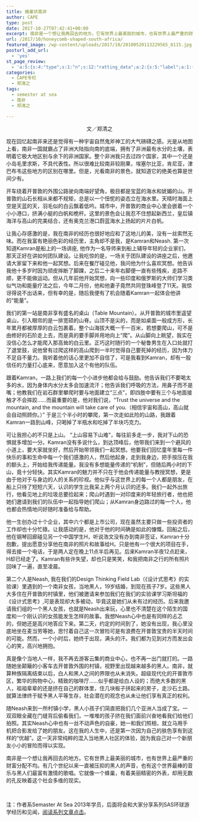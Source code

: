```yaml
---
title: 蜂巢状南非
author: CAPE
type: post
date: 2017-10-27T07:42:41+00:00
excerpt: 南非是一个想让我再回去的地方。它有世界上最美丽的城市，也有世界上最严重的财富分配不均。有几个世纪以来一直被压抑的黑人的声音，也有这个世界最棒的音乐与黑人们最富有激情的歌唱。它就像一个蜂巢，有着美丽精密的外表，却用无数的孔反映着这个社会多维的现实。
url: /2017/10/honeycomb-shaped-south-africa/
featured_image: /wp-content/uploads/2017/10/20100520113229565_8115.jpg
posturl_add_url:
  - 'yes'
st_page_review:
  - 'a:5:{s:4:"type";s:1:"n";s:12:"ratting_data";a:2:{s:5:"label";a:1:{i:0;s:0:"";}s:5:"score";a:1:{i:0;s:1:"0";}}s:7:"postion";s:2:"tl";s:5:"title";s:0:"";s:11:"score_label";s:0:"";}'
categories:
  - CAPE专栏
  - 郑清之
tags:
  - semester at sea
  - 南非
  - 郑清之

---
```

<p style="text-align: center;">
  文／郑清之
</p>

现在回忆起南非来还是觉得有一种宇宙自然鬼斧神工的大气磅礴之感。光是从地图上看，南非一国就霸占了非洲大陆指向南的底端，拥有了非洲最有水分的土壤，表明着它极大地区别与余下的非洲国家。整个非洲我只去过四个国家，其中一个还是小岛毛里求斯，不具代表性。所以很难比较南非较刚果，埃塞尔比亚，肯尼亚，津巴布韦这些地方的区别在哪里。但是，光看南非的景色，就知道它的绝美也算是世间少有。

开车绕着开普敦的外围公路驶向南端好望角，极目都是宝蓝的海水和妩媚的山。开普敦的山石长相从来都不规矩，总是以一个忸怩的姿态立在海水里。天晴时海面上空是天蓝的天，羽毛似的白云飘着低吟。城市中，开普敦的商业中心里会嵌着一个小小港口，挤满小艇的白帆和桅杆。这里的景色会让我忍不住想起新西兰，皇后镇海洋与高山的完美结合，还有奥克兰港口蔚蓝海水上扬起的片片白帆。

让我心存感激的是，我在南非的经历也很好地应和了这地儿的美，没有一丝索然无味。而在我富有艳丽色彩的经历里，主角却不是我，是Kamran和Neash. 第一次知道Kamran是船上的一场讲座, 他作为一名导师来到船上辅导年轻的企业家们，那天正好在讲如何团队建设。让我吃惊的是，一场关于团队建设的讲座之后，他邀请大家留下来和他一起冥想。后来在餐厅碰见他，我问他为什么喜欢冥想。他告诉我他十多岁时因为顽皮摔断了脚踝，之后二十来年右脚便一直有些残疾，走路不顺，更不能做运动。但从几年前他开始冥想，向一些印度和俄罗斯的大师们学习类似气功和能量疗法之后，今年二月份，他和他妻子竟然共同登珠峰登了11天。我惊讶得说不出话来，但有幸的是，随后我便有了机会随着Kamran一起体会他讲的“能量”。

我们的第一站是南非享有盛名的桌山（Table Mountain）。从开普敦的城市里遥望桌山，引入眼帘的是一排宽硕的山脊。山顶不是尖的，而是如桌面一般成方形，长年累月都被厚厚的白云包裹着。整个山海拔大概一千一百米，若想要爬山，可不是由修好的石阶走上去，而是真的要手脚并用地向上“爬”。从山脚向上眺望，我实在没信心怎么才能爬入那高耸的白云里。正巧这时随行的一个秘鲁男生在入口处就打了退堂鼓，说他曾有过爬这样的高山爬到一半时觉得自己要死掉的经历，因为体力不足自不量力。我听着他的话心里更加不自信了，可是我看到Kamran，却有一股信任的力量打心底来，愿意加入这个有他的队伍。

跟着Kamran，一路上我们的每一个小进步他都会给与鼓励。他告诉我们不要喝太多的水，因为身体内水分太多会加速流汗；他告诉我们呼吸的方法，用鼻子而不是嘴；他教我们在岩石群里攀爬时要与地面建立“三点”，即四肢中要有三个与地面接触才不会摔跤……而最重要的是，他对我们说，“Trust the universe and the mountain, and the mountain will take care of you.（相信宇宙和高山，高山就会自动照顾你。）” 于是三个半小时的攀爬，第一次走如此险的山路，我跟着Kamran一路到山峰，只喝掉了半瓶水和吃掉了半块巧克力。

可让我担心的不只是上山。 “上山容易下山难”，每往前多走一步，我对下山的恐惧就多增加一分。Kamran没有多说什么，到达顶峰后，他带我们来到一个避风的小道上，要大家就坐好，然后开始带领我们一起冥想。他要我们回忆童年里每一件快乐的事和生命中每一个我们感激的人，然后他起身，走到我身边，把手按压在我的额头上，开始给我传递能量。我没有多想能量传递的“机制”，但随后两小时的下山，竟十分轻快。其实Kamran的魅力并不只在于他会传递能量与教授冥想，更是由于他对于与身边的人的关系的珍视。他似乎与这世界上的每一个人都是朋友，在船上只待了短短六天，认识的学生比我呆上两个月认识的还多。我们一起外出旅行，他看见地上的垃圾总要捡起来；爬山时遇到一对印度来的年轻旅行者，他也把她们邀请到我们的队伍中一起指导她们爬山；从Kamran身边路过的每一个人，他也都会热情地问好随时准备给与帮助。

他一生创办过十个企业，其中六个都是上市公司，现在虽然主要只做一些投资者的工作却也十分忙碌。让我感动的是，他对于他的时间确是如此的慷慨。回船之后，他在钢琴回廊碰见另一个中国学生H，听说浩文没有办到南非签证，Kamran十分抱歉，提出愿意分享他在南非的照片和故事给H。只是他有一个很大的项目在手，得去接一个电话，于是两人定在晚上11点半后再见。后来Kamran半夜12点赶来，H却已经走了。Kamran有些许失望，却也只是笑笑，和我把南非之行的所有照片回味了一遍，直至凌晨。

第二个人是Neash, 我在我们的Design Thinking Field Lab（《设计式思考》的实验课）里遇到的一个南非女孩，当地黑人，19岁结婚，到现在孩子7岁。这些黑人大多住在开普敦的村镇里，他们被邀请来参加我们在我们的实验课学习斯坦福的《设计式思考》,可是表现却大多被动，毕竟这是她们从未有过的经历。后来我邀请我们组的一个黑人女孩，也就是Neash出来玩，心里也不清楚在这个陌生的国度和一个刚认识的女孩能发生怎样的故事。我想Neash心中也是有同样的忐忑的，但她还是高兴地答应下来。第二天，约定的时间到了，她没有出现，我心里没底地坐在麦当劳等她，思忖着自己这一次冒险可是有浪费在开普敦宝贵的半天时间的可能。然而，一个小时后，她终于出现，满头的汗。我们都为见到对方而发出会心的笑，高兴地拥抱。

真是像个当地人一样，我不再去游客云集的商业中心，也不再一出门就打的。一路随她坐颠簸的小客车去开普敦外围的村镇，视野里出现越来越多的黑人。南非，就算种族隔离结束以后，白人和黑人之间的界限也从未消失。超级现代化的开普敦市区，繁华的购物中心，精致的咖啡厅……似乎都是给白人设的；而绝大多数的黑人，祖祖辈辈的还是挤在自己的群体里，住几块板子拼起来的房子，走沙石土路。就算法律终于赋予黑人平等生存，社会潜在的观念也从未让他们享有真正的权利。

随Neash来到一所村镇小学，黑人小孩子们简直把我们几个亚洲人当成了宝。一双双眼全藏在门缝背后偷看我们，一堆堆的孩子挤在我们面前兴奋地看我们给他们拍照。其实Neash心中也有一丝不动声色的自豪，她一和我们照相，就立马用手机把合影发给了她的朋友。这在我的人生中，还是第一次因为自己的肤色享有到这样的“优越”。这一天非常纯粹的混入当地黑人社区的体验，因为我自己对一个新朋友小小的冒险而得以实现。

南非是一个想让我再回去的地方。它有世界上最美丽的城市，也有世界上最严重的财富分配不均。有几个世纪以来一直被压抑的黑人的声音，也有这个世界最棒的音乐与黑人们最富有激情的歌唱。它就像一个蜂巢，有着美丽精密的外表，却用无数的孔反映着这个社会多维的现实。

&nbsp;

注：作者系Semaster At Sea 2013年学员，后面将会和大家分享系列SAS环球游学经历和见闻，[阅读系列文章点击][1]。

 [1]: http://hicape.com/category/column/zhengqingzhi/